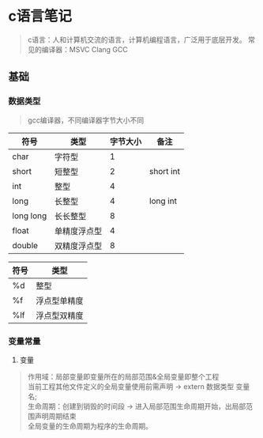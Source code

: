 # c语言笔记

> c语言：人和计算机交流的语言，计算机编程语言，广泛用于底层开发。
> 常见的编译器：MSVC Clang GCC

## 基础

### 数据类型

> gcc编译器，不同编译器字节大小不同

|符号|类型|字节大小|备注|
|--|--|--|--|
|char|字符型|1||
|short|短整型|2|short int|
|int|整型|4||
|long|长整型|4|long int|
|long long|长长整型|8||
|float|单精度浮点型|4||
|double|双精度浮点型|8||

|符号|类型|
|--|--|
|%d|整型|
|%f|浮点型单精度|
|%lf|浮点型双精度|

### 变量常量

1. 变量

> 作用域：局部变量即变量所在的局部范围&全局变量即整个工程  
> 当前工程其他文件定义的全局变量使用前需声明 -> extern 数据类型 变量名;  
> 生命周期：创建到销毁的时间段 -> 进入局部范围生命周期开始，出局部范围声明周期结束  
> 全局变量的生命周期为程序的生命周期。
